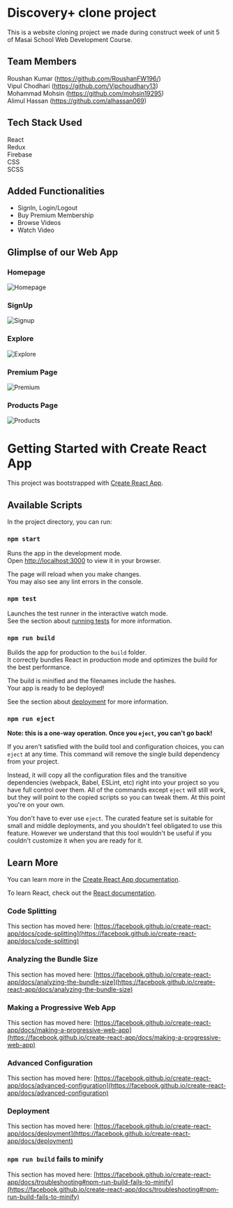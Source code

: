 # Discovery+ clone project

This is a website cloning project we made during construct week of unit 5 of Masai School Web Development Course.

## Team Members

Roushan Kumar (https://github.com/RoushanFW196/) \
Vipul Chodhari (https://github.com/Vipchoudhary13) \
Mohammad Mohsin (https://github.com/mohsin19295) \
Alimul Hassan (https://github.com/alhassan069)

## Tech Stack Used

React \
Redux \
Firebase \
CSS \
SCSS

## Added Functionalities

<ul>
  <li>SignIn, Login/Logout</li>
  <li>Buy Premium Membership</li>
  <li>Browse Videos</li>
  <li>Watch Video</li>
</ul>

## Glimplse of our Web App

### Homepage

![Homepage](https://miro.medium.com/max/1400/1*XMRYsUpsntBkpltKPOFoHQ.png)

### SignUp

![Signup](https://miro.medium.com/max/1400/1*aNBm8l4DJWCvLq8xUNmdMQ.png)

### Explore

![Explore](https://miro.medium.com/max/1400/1*iZCxiyCRHiZarBaiPsfYhQ.png)

### Premium Page

![Premium](https://miro.medium.com/max/1400/1*AA7M6Q8dySNCRuHbs8Mo1w.png)

### Products Page

![Products](https://i.imgur.com/lT5mYaI.png)

# Getting Started with Create React App

This project was bootstrapped with [Create React App](https://github.com/facebook/create-react-app).

## Available Scripts

In the project directory, you can run:

### `npm start`

Runs the app in the development mode.\
Open [http://localhost:3000](http://localhost:3000) to view it in your browser.

The page will reload when you make changes.\
You may also see any lint errors in the console.

### `npm test`

Launches the test runner in the interactive watch mode.\
See the section about [running tests](https://facebook.github.io/create-react-app/docs/running-tests) for more information.

### `npm run build`

Builds the app for production to the `build` folder.\
It correctly bundles React in production mode and optimizes the build for the best performance.

The build is minified and the filenames include the hashes.\
Your app is ready to be deployed!

See the section about [deployment](https://facebook.github.io/create-react-app/docs/deployment) for more information.

### `npm run eject`

**Note: this is a one-way operation. Once you `eject`, you can't go back!**

If you aren't satisfied with the build tool and configuration choices, you can `eject` at any time. This command will remove the single build dependency from your project.

Instead, it will copy all the configuration files and the transitive dependencies (webpack, Babel, ESLint, etc) right into your project so you have full control over them. All of the commands except `eject` will still work, but they will point to the copied scripts so you can tweak them. At this point you're on your own.

You don't have to ever use `eject`. The curated feature set is suitable for small and middle deployments, and you shouldn't feel obligated to use this feature. However we understand that this tool wouldn't be useful if you couldn't customize it when you are ready for it.

## Learn More

You can learn more in the [Create React App documentation](https://facebook.github.io/create-react-app/docs/getting-started).

To learn React, check out the [React documentation](https://reactjs.org/).

### Code Splitting

This section has moved here: [https://facebook.github.io/create-react-app/docs/code-splitting](https://facebook.github.io/create-react-app/docs/code-splitting)

### Analyzing the Bundle Size

This section has moved here: [https://facebook.github.io/create-react-app/docs/analyzing-the-bundle-size](https://facebook.github.io/create-react-app/docs/analyzing-the-bundle-size)

### Making a Progressive Web App

This section has moved here: [https://facebook.github.io/create-react-app/docs/making-a-progressive-web-app](https://facebook.github.io/create-react-app/docs/making-a-progressive-web-app)

### Advanced Configuration

This section has moved here: [https://facebook.github.io/create-react-app/docs/advanced-configuration](https://facebook.github.io/create-react-app/docs/advanced-configuration)

### Deployment

This section has moved here: [https://facebook.github.io/create-react-app/docs/deployment](https://facebook.github.io/create-react-app/docs/deployment)

### `npm run build` fails to minify

This section has moved here: [https://facebook.github.io/create-react-app/docs/troubleshooting#npm-run-build-fails-to-minify](https://facebook.github.io/create-react-app/docs/troubleshooting#npm-run-build-fails-to-minify)
